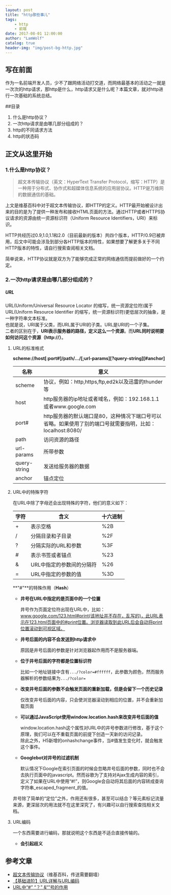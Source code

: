 ```yaml
---
layout: post
title: "http那些事儿"
tags:
    - http
    - 前端
date: 2017-08-01 12:00:00
author: "LamWolf"
catalog: true
header-img: "img/post-bg-http.jpg"
---
```




## 写在前面

作为一名前端开发人员，少不了跟网络活动打交道，而网络最基本的活动之一就是一次次的http请求，那http是什么，http请求又是什么呢？本篇文章，就对http进行一次基础的系统总结。

##目录

1. 什么是http协议？
2. 一次http请求是由哪几部分组成的？
3. http的不同请求方法
4. http的状态码


## 正文从这里开始

### 1.什么是http协议？

>超文本传输协议（英文：HyperText Transfer Protocol，缩写：HTTP）是一种用于分布式、协作式和超媒体信息系统的应用层协议。HTTP是万维网的数据通信的基础。

上文是维基百科中对于超文本传输协议，即HTTP的定义。HTTP最开始被设计出来的目的是为了提供一种发布和接收HTML页面的方法。通过HTTP或者HTTPS协议请求的资源由统一资源标识符（Uniform Resource Identifiers，URI）来标识。

HTTP共经历过0.9,1.0,1.1和2.0（目前最新的版本）共四个版本，HTTP/0.9已被弃用，后文中可能会涉及到部分各HTTP版本的特性，如果想要了解更多关于不同HTTP版本的特性，请自行搜索查阅相关文档。

简单说来，HTTP协议就是双方为了能够完成正常的网络通信而提前做好的一个约定。

### 2.一次http请求是由哪几部分组成的？

##### URL

URL(Uniform/Universal Resource Locator 的缩写，统一资源定位符)属于URL(Uniform Resource Identifier 的缩写，统一资源标识符)更低层次的抽象，是一种字符串文本标准。
<br>
也就是说，URI属于父类，而URL属于URI的子类。URL是URI的一个子集。
<br>
二者的区别在于，**URI表示服务器的路径，定义这么一个资源**。而**URL同时说明要如何访问这个资源（http://）**。

1. URL的标准格式

	**scheme://host[:port#]/path/.../[;url-params][?query-string][#anchor]**

	|名称|意义|
	|----|---|
	|scheme|协议，例如：http,https,ftp,ed2k以及迅雷的thunder等|
	|host|http服务器的ip地址或者域名，例如：192.168.1.1或者www.google.com|
	|port#|http服务器的默认端口是80，这种情况下端口号可以省略。如果使用了别的端口号就需要指明，比如：localhost:8080/|
	|path|访问资源的路径|
	|url-params|所带参数|
	|query-string|发送给服务器的数据|
	|anchor|锚点定位|

2. URL中的特殊字符

	在URL中除了字母还会出现特殊的字符，他们的意义如下：

	|字符|含义|十六进制|
	|---|---|-------|
	|+|表示空格|%2B|
	|/|分隔目录和子目录|%2F|
	|?|分隔实际的URL和参数|%3F|
	|#|表示书签或者锚点|%23|
	|&|URL中指定的参数间的分隔符|%26|
	|=|URL中指定的参数的值|%3D|

	**"#"**的特殊作用（**Hash**）
	
	* **井号在URL中指定的是页面中的一个位置**
		
		井号作为页面定位符出现在URL中，比如：www.google.com/123.html#print(该地址并不存在，乱写的)，此URL表示在123.html页面中的#print位置。浏览器读取到此URL后会自动将print位置滚动到可视区域。
	
	* **井号后面的内容不会发送到http请求中**
	
		原因是井号后面的参数是针对浏览器起作用而不是服务器端。
	
	* **位于井号后面的字符都是位置标识符**

		比如一个地址链接中含有`.../?color=#ffffff`，此参数为颜色，然而服务器解析的参数结果为`.../?color=`
	
	* **改变井号后面的参数不会触发页面的重新加载，但是会留下一个历史记录**

		仅改变井号后面的内容，只会使浏览器滚动到相应的位置，并不会重新加载页面
		
	* **可以通过JavaScript使用window.location.hash来改变井号后面的值**

		window.location.hash这个属性对URL中的井号参数进行修改，基于这个原理，我们可以在不重载页面的前提下创造一天新的访问记录。<br>
		除此之外，H5新增的onhashchange事件，当#值发生变化时，就会触发这个事件。
	
	* **Googlebot对井号的过滤机制**

		默认情况下Google在索引页面的时候会忽略井号后面的参数，同时也不会去执行页面中的javascript。然而谷歌为了支持对Ajax生成内容的索引，定义了如果在URL中使用“#!”，则Google会自动将其后面的内容转成查询字符串_escaped_fragment_的值。
		
	井号除了简单的“定位”之外，作用还有很多，甚至可以结合？等元素标记流量来源，更深层次的用法就不在这里深究了，有兴趣可以自行搜索查找相关文档。

3. URL编码

	一个东西需要进行编码，那就说明这个东西是不适合直接传输的。
	
	* **会引起歧义**

		

## 参考文章
* [超文本传输协议](https://zh.wikipedia.org/wiki/%E8%B6%85%E6%96%87%E6%9C%AC%E4%BC%A0%E8%BE%93%E5%8D%8F%E8%AE%AE)（维基百科，传送需要翻墙）
* [【基础进阶】URL详解与URL编码](http://www.cnblogs.com/coco1s/p/5038412.html)
* [URL中“#” “？” &“”号的作用](http://www.cnblogs.com/julin-peng/p/4237791.html)